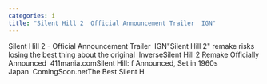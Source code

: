 ```yaml
---
categories: i
title: "Silent Hill 2  Official Announcement Trailer  IGN"
---
```

Silent Hill 2 - Official Announcement Trailer&nbsp;&nbsp;IGN"Silent Hill 2" remake risks losing the best thing about the original&nbsp;&nbsp;InverseSilent Hill 2 Remake Officially Announced&nbsp;&nbsp;411mania.comSilent Hill: f Announced, Set in 1960s Japan&nbsp;&nbsp;ComingSoon.netThe Best Silent H